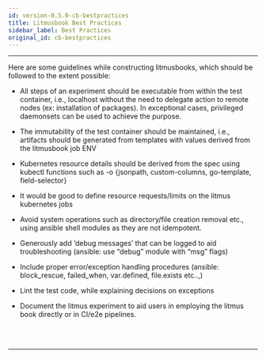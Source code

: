 ```yaml
---
id: version-0.5.0-cb-bestpractices
title: Litmusbook Best Practices
sidebar_label: Best Practices
original_id: cb-bestpractices
---
```

------

Here are some guidelines while constructing litmusbooks, which should 
be followed to the extent possible: 

- All steps of an experiment should be executable from within the test 
container, i.e.,  localhost without the need to delegate action to remote 
nodes (ex: installation of packages). In exceptional cases, privileged 
daemonsets can be used to achieve the purpose. 

- The immutability of the test container should be maintained, i.e., 
artifacts should be generated from templates with values derived from the 
litmusbook job ENV

- Kubernetes resource details should be derived from the spec using kubectl 
functions such as -o {jsonpath, custom-columns, go-template, field-selector}

- It would be good to define resource requests/limits on the litmus 
kubernetes jobs 

- Avoid system operations such as directory/file creation removal etc., 
using ansible shell modules as they are not idempotent. 

- Generously add ‘debug messages’ that can be logged to aid troubleshooting 
(ansible: use “debug” module with “msg” flags)

- Include proper error/exception handling procedures (ansible: block_rescue, 
failed_when, var.defined, file.exists etc..,)

- Lint the test code, while explaining decisions on exceptions

- Document the litmus experiment to aid users in employing the litmus book 
directly or in CI/e2e pipelines.







<br>

<br>

<hr>

<br>

<br>



<!-- Hotjar Tracking Code for https://docs.openebs.io -->

<script>
    (function(h,o,t,j,a,r){
        h.hj=h.hj||function(){(h.hj.q=h.hj.q||[]).push(arguments)};
        h._hjSettings={hjid:1239116,hjsv:6};
        a=o.getElementsByTagName('head')[0];
        r=o.createElement('script');r.async=1;
        r.src=t+h._hjSettings.hjid+j+h._hjSettings.hjsv;
        a.appendChild(r);
    })(window,document,'https://static.hotjar.com/c/hotjar-','.js?sv=');
</script>


<!-- Global site tag (gtag.js) - Google Analytics -->

<script async src="https://www.googletagmanager.com/gtag/js?id=UA-92076314-12"></script>
<script>
  window.dataLayer = window.dataLayer || [];
  function gtag(){dataLayer.push(arguments);}
  gtag('js', new Date());

  gtag('config', 'UA-92076314-12');
</script>
